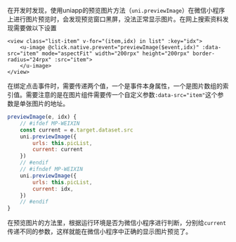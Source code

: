 在开发时发现，使用uniapp的预览图片方法（`uni.previewImage`）在微信小程序上进行图片预览时，会发现预览窗口黑屏，没法正常显示图片。在网上搜索资料发现需要做以下设置
```vue
<view class="list-item" v-for="(item,idx) in list" :key="idx">
	<u-image @click.native.prevent="previewImage($event,idx)" :data-src="item" mode="aspectFit" width="200rpx" height="200rpx" border-radius="24rpx" :src="item">
	</u-image>
</view>
```
在绑定点击事件时，需要传递两个值，一个是事件本身属性，一个是图片数组的索引值。需要注意的是在图片组件需要传一个自定义参数`:data-src="item"`这个参数是单张图片的地址。
```js
previewImage(e, idx) {
	// #ifdef MP-WEIXIN
	const current = e.target.dataset.src
	uni.previewImage({
		urls: this.picList,
		current: current
	})
	// #endif
	// #ifndef MP-WEIXIN
	uni.previewImage({
		urls: this.picList,
		current: idx,
	})
	// #endif
}
```
在预览图片的方法里，根据运行环境是否为微信小程序进行判断，分别给`current`传递不同的参数，这样就能在微信小程序中正确的显示图片预览了。